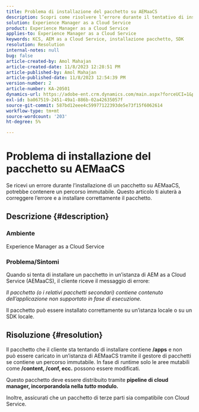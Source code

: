 ```yaml
---
title: Problema di installazione del pacchetto su AEMaaCS
description: Scopri come risolvere l’errore durante il tentativo di installare un pacchetto su Adobe Experience Manager as a Cloud Service. Verifica che il pacchetto di terze parti sia compatibile con Cloud Service.
solution: Experience Manager as a Cloud Service
product: Experience Manager as a Cloud Service
applies-to: Experience Manager as a Cloud Service
keywords: KCS, AEM as a Cloud Service, installazione pacchetto, SDK
resolution: Resolution
internal-notes: null
bug: false
article-created-by: Amol Mahajan
article-created-date: 11/8/2023 12:28:51 PM
article-published-by: Amol Mahajan
article-published-date: 11/8/2023 12:54:39 PM
version-number: 2
article-number: KA-20501
dynamics-url: https://adobe-ent.crm.dynamics.com/main.aspx?forceUCI=1&pagetype=entityrecord&etn=knowledgearticle&id=ff700d5a-327e-ee11-8179-6045bd006b3d
exl-id: ba067519-2451-49a1-886b-02a42635057f
source-git-commit: 587bd12eee4c59977122393de5e73f15f6062614
workflow-type: tm+mt
source-wordcount: '203'
ht-degree: 5%

---
```


# Problema di installazione del pacchetto su AEMaaCS


Se ricevi un errore durante l’installazione di un pacchetto su AEMaaCS, potrebbe contenere un percorso immutabile. Questo articolo ti aiuterà a correggere l’errore e a installare correttamente il pacchetto.

## Descrizione {#description}


### <b>Ambiente</b>

Experience Manager as a Cloud Service



### <b>Problema/Sintomi</b>

Quando si tenta di installare un pacchetto in un’istanza di AEM as a Cloud Service (AEMaaCS), il cliente riceve il messaggio di errore:

*Il pacchetto (o i relativi pacchetti secondari) contiene contenuto dell’applicazione non supportato in fase di esecuzione.*



Il pacchetto può essere installato correttamente su un’istanza locale o su un SDK locale.


## Risoluzione {#resolution}


Il pacchetto che il cliente sta tentando di installare contiene <b>/apps</b> e non può essere caricato in un’istanza di AEMaaCS tramite il gestore di pacchetti se contiene un percorso immutabile.
In fase di runtime solo le aree mutabili come <b>/content, /conf, ecc.</b> possono essere modificati.

Questo pacchetto deve essere distribuito tramite <b>pipeline di cloud manager, incorporandola nella *tutto* modulo.</b>

Inoltre, assicurati che un pacchetto di terze parti sia compatibile con Cloud Service.
